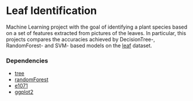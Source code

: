 # Leaf Identification

Machine Learning project with the goal of identifying a plant species based on a set of features extracted from pictures of the leaves.
In particular, this projects compares the accuracies achieved by DecisionTree-, RandomForest- and SVM- based models on the [leaf](https://archive.ics.uci.edu/dataset/288/leaf) dataset.

### Dependencies
- [tree](https://www.rdocumentation.org/packages/tree/versions/1.0-43)
- [randomForest](https://www.rdocumentation.org/packages/randomForest/versions/4.7-1.1)
- [e1071](https://www.rdocumentation.org/packages/e1071/versions/1.7-14)
- [ggplot2](https://www.rdocumentation.org/packages/ggplot2/versions/3.4.4)